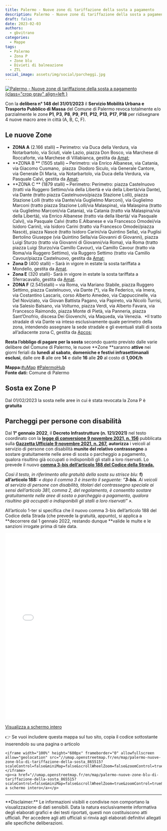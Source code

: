 ```yaml
---
title: Palermo - Nuove zone di tariffazione della sosta a pagamento
description: Palermo - Nuove zone di tariffazione della sosta a pagamento
draft: false
date: 2023-02-03
authors:
  - gbvitrano
categories:
  - Mappe
tags:
  - Palermo
  - Zona P
  - Zone blu
  - Divieti di balneazione
  - ZTL
social_image: assets/img/social/parcheggi.jpg
---
```

<style>
.md-typeset code { background-color: #fff0;}  
.md-typeset pre>code { background-color: #fff0;}  
</style>
[![Palermo - Nuove zone di tariffazione della sosta a pagamento](parcheggi.jpg "Palermo - Nuove zone di tariffazione della sosta a pagamento" ){class="crop gray" align=left }](index.md)

Con la **delibera n° 148 del 31/01/2023** il **Servizio Mobilità Urbana e Trasporto Pubblico di Massa** del Comune di Palermo revoca totalmente e/o parzialmente le zone **P1**, **P3**, **P8**, **P9**, **P11**, **P12**, **P13**, **P17**, **P18** per ridisegnare 4 nuove macro aree in città (A, B, C, F). 

## Le nuove Zone

* **ZONA A** (2.166 stalli) **–** Perimetro: via Duca della Verdura, via Notarbartolo, via Sciuti, <!-- more -->viale Lazio, piazza Don Bosco, via Marchese di Roccaforte, via Marchese di Villabianca, gestita da [Amat](https://www.amat.pa.it/zone-blu/);
* **ZONA B ** (1505 stalli) **–** Perimetro: via Enrico Albanese, via Catania, via Giacomo Cusmano,  piazza  Diodoro Siculo, via Generale Cantore, via Generale Di Maria, via Notarbartolo, via Duca della Verdura, via Pasquale Calvi, gestita da [Amat](https://www.amat.pa.it/zone-blu/);
* **ZONA C ** (1879 stalli) **–** Perimetro: Perimetro: piazza Castelnuovo (tratti via Ruggero Settimo/via della Libertà e via della Libertà/via Dante), via Dante (tratto piazza Castelnuovo/piazza Stazione Lolli), piazza Stazione Lolli (tratto via Dante/via Guglielmo Marconi), via Guglielmo Marconi (tratto piazza Stazione Lolli/via Malaspina), via Malaspina (tratto via Guglielmo Marconi/via Catania), via Catania (tratto via Malaspina/via della Libertà), via Enrico Albanese (tratto via della libertà/ via Pasquale Calvi), via Pasquale Calvi (tratto E.Albanese e via Francesco Omodei/via Isidoro Carini), via Isidoro Carini (tratto via Francesco Omodei/piazza Nascè), piazza Nascè (tratto Isidoro Carini/via Quintino Sella), via Puglisi Bertolino Giuseppe (via Quintino Sella/via Giovanni di Giovanni), piazza Luigi Sturzo (tratto via Giovanni di Giovanni/via Roma), via Roma (tratto piazza Luigi Sturzo/via Camillo Cavour), via Camillo Cavour (tratto via Roma/via Ruggero Settimo), via Ruggero Settimo (tratto via Camillo Cavour/piazza Castelnuovo, gestita da [Amat](https://www.amat.pa.it/zone-blu/);
* **Zona D** (400 stalli) – Sarà in vigore in estate la sosta tariffata a  Mondello, gestita da [Amat](https://www.amat.pa.it/zone-blu/).
* **Zona E** (320 stalli)- Sarà in vigore in estate la sosta tariffata a  Sferracavallo, gestita da [Amat](https://www.amat.pa.it/zone-blu/).
* **ZONA F** (2.545stalli) **–** via Roma, via Mariano Stabile, piazza Ruggero Settimo, piazza Castelnuovo, via Dante (\*), via Re Federico, via Imera, via Costantino Lascaris, corso Alberto Amedeo, via Cappuccinelle, via Del Noviziato, via Giovan Battista Pagano, via Papireto, via Nicolò Turrisi, via Salesio Balsano, via Volturno, piazza Verdi, via Alberto Favara, via Francesco Raimondo, piazza Monte di Pietà, via Panneria, piazza Sant’Onofrio, discesa Dei Giovenchi, via Maqueda, via Venezia.  \*Il tratto stradale di via Dante va inteso esclusivamente quale perimetro della zona, intendendo assegnare la sede stradale e gli eventuali stalli di sosta all’adiacente zona C, gestita da [Apcos](https://www.apcoa.it/parcheggi-in/palermo/);

**Resta l’obbligo di pagare per la sosta** secondo quanto previsto dalle varie delibere del Comune di Palermo, le nuove **Zone **saranno **attive** nei giorni feriali da **lunedì al sabato**, **domeniche e festivi infrasettimanali esclusi**, dalle ore **8** alle ore **14** e dalle **16** alle **20** al costo di **1,00€/h**

**Mappa:**[#uMap](https://umap.openstreetmap.fr/it/map/palermo-nuove-zone-di-tariffazione-della-sosta-dal_865515#14/38.1482/13.3791) [#PalermoHub](https://palermohub.opendatasicilia.it/nuove_zone_blu.html)<br>
**Fonte dati:** Comune di Palermo
## Sosta ex Zone P
Dal 01/02/2023 la sosta nelle aree in cui è stata revocata la Zona P è **gratuita**

## Parcheggi per persone con disabilità
Dal **1° gennaio 2022**, il **Decreto Infrastrutture (n. 121/2021)** nel testo coordinato con la **[legge di conversione 9 novembre 2021, n. 156](https://www.gazzettaufficiale.it/eli/id/2021/11/09/21G00170/sg)** pubblicata sulla **[Gazzetta Ufficiale 9 novembre 2021, n. 267](https://www.gazzettaufficiale.it/gazzetta/serie_generale/caricaDettaglio?dataPubblicazioneGazzetta=2021-11-09&numeroGazzetta=267),** **autorizza** i veicoli al servizio di persone con disabilità **munite del relativo contrassegno** a sostare gratuitamente nelle aree di sosta o parcheggio a pagamento, qualora risultino già occupati o indisponibili gli stalli a loro riservati. Lo prevede il nuovo **[comma 3-bis dell’articolo 188 del Codice della Strada.](https://www.aci.it/i-servizi/normative/codice-della-strada/titolo-v-norme-di-comportamento/art-188-circolazione-e-sosta-dei-veicoli-al-servizio-di-persone-invalide.html)**

_Così il testo, in riferimento alla gratuità della sosta su strisce blu:_
**f) all’articolo 188:**
_« dopo il comma 3 è inserito il seguente:
“**3-bis**. Ai veicoli al servizio di persone con disabilità, titolari del contrassegno speciale ai sensi dell’articolo 381, comma 2, del regolamento, è consentito sostare gratuitamente nelle aree di sosta o parcheggio a pagamento, qualora_ _risultino già occupati o indisponibili gli stalli a loro riservati” »._

All’articolo 1-ter si specifica che il nuovo comma 3-bis dell’articolo 188 del Codice della Strada (che prevede la gratuità, appunto), si applica a **decorrere dal 1 gennaio 2022, restando dunque **valide le multe e le sanzioni irrogate prima di tale data.

<iframe width="100%" height="600px" frameborder="0" allowfullscreen allow="geolocation" src="//umap.openstreetmap.fr/en/map/palermo-nuove-zone-blu-di-tariffazione-della-sosta_865515?scaleControl=false&miniMap=false&scrollWheelZoom=false&zoomControl=true&allowEdit=false&moreControl=true&searchControl=null&tilelayersControl=null&embedControl=null&datalayersControl=true&onLoadPanel=caption&captionBar=false&captionMenus=true"></iframe><p><a href="//umap.openstreetmap.fr/en/map/palermo-nuove-zone-blu-di-tariffazione-della-sosta_865515?scaleControl=false&miniMap=false&scrollWheelZoom=true&zoomControl=true&allowEdit=false&moreControl=true&searchControl=null&tilelayersControl=null&embedControl=null&datalayersControl=true&onLoadPanel=caption&captionBar=false&captionMenus=true">Visualizza a schermo intero</a></p>

👉 Se vuoi includere questa mappa sul tuo sito, copia il codice sottostante inserendolo su una pagina o articolo

```
<iframe width="100%" height="600px" frameborder="0" allowfullscreen allow="geolocation" src="//umap.openstreetmap.fr/en/map/palermo-nuove-zone-blu-di-tariffazione-della-sosta_865515?scaleControl=false&miniMap=false&scrollWheelZoom=false&zoomControl=true&allowEdit=false&moreControl=true&searchControl=null&tilelayersControl=null&embedControl=null&datalayersControl=true&onLoadPanel=caption&captionBar=false&captionMenus=true"></iframe>
<p><a href="//umap.openstreetmap.fr/en/map/palermo-nuove-zone-blu-di-tariffazione-della-sosta_865515?scaleControl=false&miniMap=false&scrollWheelZoom=true&zoomControl=true&allowEdit=false&moreControl=true&searchControl=null&tilelayersControl=null&embedControl=null&datalayersControl=true&onLoadPanel=caption&captionBar=false&captionMenus=true">Visualizza a schermo intero</a></p>
```

<hr>
**Disclaimer:** Le informazioni visibili e condivise non comportano la visualizzazione di dati sensibili. Data la natura esclusivamente informativa degli elaborati grafici e dei testi riportati, questi non costituiscono atti ufficiali. Per accedere agli atti ufficiali si rinvia agli elaborati definitivi allegati alle specifiche deliberazioni.